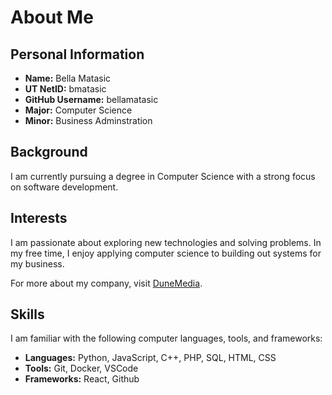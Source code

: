 # About Me

## Personal Information

- **Name:** Bella Matasic
- **UT NetID:** bmatasic
- **GitHub Username:** bellamatasic
- **Major:** Computer Science
- **Minor:** Business Adminstration
## Background

I am currently pursuing a degree in Computer Science with a strong focus on software development.

## Interests

I am passionate about exploring new technologies and solving problems. In my free time, I enjoy applying computer science to building out systems for my business.

For more about my company, visit [DuneMedia](https://www.dunemedia.co/).

## Skills

I am familiar with the following computer languages, tools, and frameworks:

- **Languages:** Python, JavaScript, C++, PHP, SQL, HTML, CSS
- **Tools:** Git, Docker, VSCode
- **Frameworks:** React, Github
